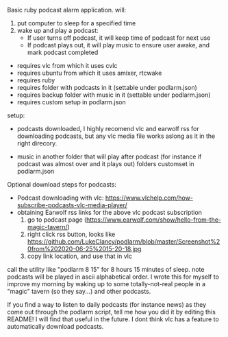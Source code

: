 Basic ruby podcast alarm application. will:
  1. put computer to sleep for a specified time
  2. wake up and play a podcast:
     - If user turns off podcast, it will keep time of podcast for next use
     - If podcast plays out, it will play music to ensure user awake, and mark podcast completed

- requires vlc from which it uses cvlc
- requires ubuntu from which it uses amixer, rtcwake
- requires ruby
- requires folder with podcasts in it (settable under podlarm.json)
- requires backup folder with music in it (settable under podlarm.json)
- requires custom setup in podlarm.json

setup:

  - podcasts downloaded, I highly recomend vlc and earwolf rss for downloading podcasts,
    but any vlc media file works aslong as it in the right direcory.
   
  - music in another folder that will play after podcast (for instance if podcast was almost over and it plays out)
   folders customset in podlarm.json

Optional download steps for podcasts:
   - Podcast downloading with vlc: https://www.vlchelp.com/how-subscribe-podcasts-vlc-media-player/
   - obtaining Earwolf rss links for the above vlc podcast subscription
     1. go to podcast page (https://www.earwolf.com/show/hello-from-the-magic-tavern/)
     2. right click rss button, looks like https://github.com/LukeClancy/podlarm/blob/master/Screenshot%20from%202020-06-25%2015-20-18.jpg
     3. copy link location, and use that in vlc

call the utility like "podlarm 8 15" for 8 hours 15 minutes of sleep. note podcasts will be played in ascii alphabetical order. I wrote this for myself to improve my morning by waking up to some totally-not-real people in a "magic" tavern (so they say...) and other podcasts.

If you find a way to listen to daily podcasts (for instance news) as they come out through the podlarm script, tell me how you did it by editing this README! I will find that useful in the future. I dont think vlc has a feature to automatically download podcasts.

